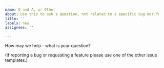 ```yaml
---
name: Q and A, or Other
about: Use this to ask a question, not related to a specific bug nor feature request. (Note our contributor agreement at https://github.com/verilator/verilator/blob/master/docs/CONTRIBUTING.rst)
title: ''
labels: new
assignees: ''

---
```


How may we help - what is your question?

(If reporting a bug or requesting a feature please use one of the other issue templates.)
